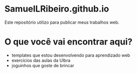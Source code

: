 # SamuelLRibeiro.github.io
Este repositório utilizo para publicar meus trabalhos web.

# O que você vai encontrar aqui?
- templates que estou desenvolvendo para aprendizado web
- exercícios das aulas da Ulbra
- joguinhos que goste de brincar